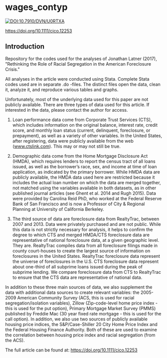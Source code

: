 # wages_contyp

[![DOI:10.7910/DVN/U0RTXA](http://img.shields.io/badge/DOI-10.7910/DVN/I8QMVS.425840-B31B1B.svg)](https://doi.org/10.7910/DVN/FYMVDA)

https://doi.org/10.1111/cico.12253

## Introduction

Repository for the codes used for the analyses of Jonathan Latner (2017), "Rethinking the Role of Racial Segregation in the American Foreclosure Crisis."

All analyses in the article were conducted using Stata.  Complete Stata codes used are in separate .do -files.  The distinct files open the data, clean it, analyze it, and reproduce various tables and graphs.

Unfortunately, most of the underlying data used for this paper are not publicly available.  There are three types of data used for this article.  If interested in the data, please contact the author for access.

1) Loan performance data come from Corporate Trust Services (CTS), which includes information on the original balance, interest rate, credit score, and monthly loan status (current, delinquent, foreclosure, or prepayment), as well as a variety of other variables.  In the United States, after registering, data were publicly available from the web (www.ctslink.com).  This may or may not still be true.

2) Demographic data come from the Home Mortgage Disclosure Act (HMDA), which requires lenders to report the census tract of all loans issued, as well as the borrower’s race, sex, and income at time of loan application, as indicated by the primary borrower.  While HMDA data are publicly available, the HMDA data used here are restricted because it includes the actual loan number on which the data are merged together, not matched using the variables available in both datasets, as in other published journal articles (see Ghent et al. 2014 and Rugh 2015).  Data were provided by Carolina Reid PhD, who worked at the Federal Reserve Bank of San Francisco and is now a Professor of City & Regional Planning at University of California Berkeley.

3) The third source of data are foreclosure data from RealtyTrac, between 2007 and 2013.  Data were privately purchased and are not public.  While this data is not strictly necessary for analysis, it helps to confirm the degree to which CTS and merged HMDA/CTS foreclosure data are representative of national foreclosure data, at a given geographic level.  They are.  RealtyTrac compiles data from all foreclosure filings made in county court-houses to create the largest source of information on foreclosures in the United States.  RealtyTrac foreclosure data represent the universe of foreclosures in the U.S.  CTS foreclosure data represent about one-third of all subprime loans issued during the peak of subprime lending.  We compare foreclosure data from CTS to RealtyTrac to ensure that the CTS data are representative of national data.

In addition to these three main sources of data, we also supplement the data with additional data sources to create relevant variables: the 2005-2009 American Community Survey (ACS, this is used for racial segregation/isolation variables), Zillow (Zip-code-level home price index - this is used for the put option), Primary Mortgage Market Survey (PMMS) published by Freddie Mac (30 year fixed rate mortgage - this is used for the call option).  In addition, we also use two sources of publicly available housing price indices, the S&P/Case-Shiller 20 City Home Price Index and the Federal Housing Finance Authority.  Both of these are used to examine the correlation between housing price index and racial segregation (from the ACS).

The full article can be found at: https://doi.org/10.1111/cico.12253
